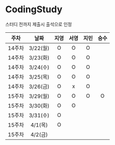 # CodingStudy

스터디 전까지 제출시 출석으로 인정

|주차|날짜|지영|서영|지민|승수|
|--------|:-------:|:-------:|:-------:|:-------:|:-------:|
|14주차|3/22(월)|O|O|O||
|14주차|3/23(화)|O|O|O||
|14주차|3/24(수)|O|O|O||
|14주차|3/25(목)|O|O|O||
|14주차|3/26(금)|O|x|O||
|15주차|3/29(월)|O|O|O|O|
|15주차|3/30(화)|O|O|||
|15주차|3/31(수)|O||||
|15주차|4/1(목)|O||||
|15주차|4/2(금)|||||


